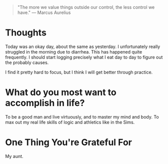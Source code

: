 
> \"The more we value things outside our control, the less control we have.\" — Marcus Aurelius

# Thoughts
Today was an okay day, about the same as yesterday. I unfortunately really struggled in the morning due to diarrhea. This has happened quite frequently. I should start logging precisely what I eat day to day to figure out the probably causes.

I find it pretty hard to focus, but I think I will get better through practice.

# What do you most want to accomplish in life?
To be a good man and live virtuously, and to master my mind and body. To max out my real life skills of logic and athletics like in the Sims.

# One Thing You're Grateful For
My aunt.
